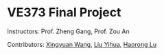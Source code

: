 # VE373 Final Project

Instructors: Prof. Zheng Gang, Prof. Zou An

Contributors: [Xingyuan Wang](https://github.com/xingyuan-w), [Liu Yihua](https://github.com/yihuajack), [Haorong Lu](https://github.com/ancientmodern)
